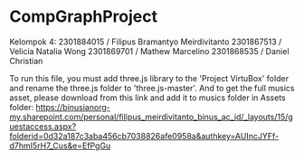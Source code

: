 # CompGraphProject
Kelompok 4:
2301884015 / Filipus Bramantyo Meirdivitanto
2301867513 / Velicia Natalia Wong
2301869701 / Mathew Marcelino
2301868535 / Daniel Christian

To run this file, you must add three.js library to the 'Project VirtuBox' folder and rename the three.js folder to 'three.js-master'. And to get the full musics asset, please download from this link and add it to musics folder in Assets folder:
https://binusianorg-my.sharepoint.com/personal/filipus_meirdivitanto_binus_ac_id/_layouts/15/guestaccess.aspx?folderid=0d32a187c3aba456cb7038826afe0958a&authkey=AUIncJYFf-d7hmI5rH7_Cus&e=EfPgGu
